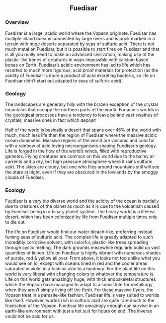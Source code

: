 <h2 align="center"> Fuedisar </center>
<p align="center">


### Overview

Fuedisar is a large, acidic world where the Vopson originate.  Fuedisar has multiple inland oceans connected by large rivers and is pock marked in a terrain with huge deserts separated by seas of sulfuric acid.  There is not much metal on Fuedisar, but it is possible to start fires on Fuedisar and that is all you really need to make an advanced civilization, making use of the plastic-like bones of creatures in ways impossible with calcium based bones on Earth.  Fuedisar’s acidic environment has led to life which has resorted to much more rigorous, acid proof materials for protection (as the acidity of Fuedisar is more a product of acid excreting bacteria, so life on Fuedisar didn’t start out adapted to seas of sulfuric acid).

### Geology

The landscapes are generally hilly with the brazen exception of the crystal mountains that occupy the northern parts of the world.  For acidic worlds in the geological processes have a tendency to leave behind vast swathes of crystals, massive ones in fact which deposit      

Half of the world is basically a desert that spans over 45% of the world with much, much less life than the region of Fuedisar where the massive acidic ocean dominates.  Massive regions of the world are volcanic and colorful with a rainbow of acid loving microorganisms shaping Fuedisar's geology.  Life is forged in the flow of the world’s winds, filled with reproductive gametes.  Flying creatures are common on this world due to the balmy air currents and a dry, but high pressure atmosphere where it rains sulfuric acid.  The skies are cloudy, but one who flies around mountains still will see the stars at night, even if they are obscured in the lowlands by the smoggy clouds of Fuediser.

### Ecology

Fuediser is a very bio diverse world and the acidity of the ocean is partially due to creatures of the planet as much as it is due to the volcanism caused by Fuediser being in a binary planet system.  The binary world is a lifeless desert, which has been colonized by life from Fuediser multiple times only to die out.

The life on Fuediser would find our water bleach-like, preferring instead fuming seas of sulfuric acid.  The complex life is greatly adapted to such incredibly corrosive solvent, with colorful, plastic-like trees spreading through cyclic melting.  The dark grounds meanwhile regularly build up vast quantities of lichen.  Life on Fuedisar is highly vibrant with numerous shades of purple, red & yellow all over. From above, it looks not too unlike what you would see on Io, except with oceans lined in red and the cooler areas saturated in violet in a fashion akin to a heatmap.  For the plant life on this world is very liberal with changing colors to whatever the temperature is.
Life on this world gets amazingly huge, with thick endoskeletal structures which the Vopson have managed to adapt to a subsistute for metallurgy when they aren’t simply living off the flesh.  For these massive flyers, the Vopson treat in a parasite-like fashion. Fuedisar life is very suited to worlds like itself.  However, worlds rich in sulfuric acid are quite rare much to the frustration of the Vopson.  Fuedisar life amazingly enough can survive in an earth-like environment with just a hot suit for hours on end.  The inverse could not be said for us.
